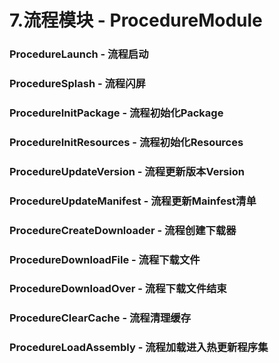 # 7.流程模块 - ProcedureModule

### ProcedureLaunch - 流程启动

### ProcedureSplash - 流程闪屏

### ProcedureInitPackage - 流程初始化Package

### ProcedureInitResources - 流程初始化Resources

### ProcedureUpdateVersion - 流程更新版本Version

### ProcedureUpdateManifest - 流程更新Mainfest清单

### ProcedureCreateDownloader - 流程创建下载器

### ProcedureDownloadFile - 流程下载文件

### ProcedureDownloadOver - 流程下载文件结束

### ProcedureClearCache - 流程清理缓存


### ProcedureLoadAssembly - 流程加载进入热更新程序集